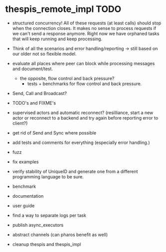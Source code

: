 # thespis_remote_impl TODO


- structured concurrency! All of these requests (at least calls) should stop when the connection
 closes. It makes no sense to process requests if we can't send a response anymore. Right now
 we have orphaned tasks that will keep running and keep processing.


- Think of all the scenarios and error handling/reporting -> still based on our older not so flexible model.
- evaluate all places where peer can block while processing messages and document/test.
  - the opposite, flow control and back pressure?
    - tests + benchmarks for flow control and back pressure.

- Send, Call and Broadcast?

- TODO's and FIXME's
- supervised actors and automatic reconnect? (resilliance, start a new actor or reconnect to a backend and try again before reporting error to client?)
- get rid of Send and Sync where possible
- add tests and comments for everything (especially error handling.)
- fuzz

- fix examples
- verify stability of UniqueID and generate one from a different programming language to be sure.
- benchmark
- documentation
- user guide

- find a way to separate logs per task
- publish async_executors
- abstract channels (can pharos benefit as well)
- cleanup thespis and thespis_impl
